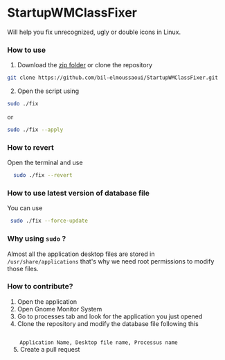 # StartupWMClassFixer
Will help you fix unrecognized, ugly or double icons in Linux.

### How to use
  1. Download the [zip folder](https://github.com/bil-elmoussaoui/StartupWMClassFixer/archive/master.zip) or clone the repository
  
  ```bash
  git clone https://github.com/bil-elmoussaoui/StartupWMClassFixer.git
  ```
  2. Open the script using 
  
  ```bash
  sudo ./fix
  ```
  
  or 
  
  ```bash
  sudo ./fix --apply 
  ```
  
### How to revert
Open the terminal and use
```bash
  sudo ./fix --revert
```

### How to use latest version of database file
You can use 
```bash
 sudo ./fix --force-update
```

### Why using `sudo` ?
Almost all the application desktop files are stored in `/usr/share/applications` that's why we need root permissions to modify those files.


### How to contribute? 
  1. Open the application 
  2. Open Gnome Monitor System
  3. Go to processes tab and look for the application you just opened
  4. Clone the repository and modify the database file following this <br/>
  <code>
    Application Name, Desktop file name, Processus name
  </code>
  5. Create a pull request
